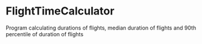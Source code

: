 # FlightTimeCalculator
Program calculating durations of flights, median duration of flights and 90th percentile of duration of flights
